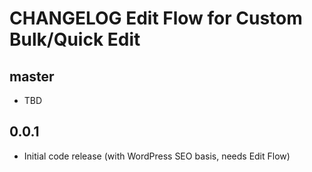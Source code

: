 # CHANGELOG Edit Flow for Custom Bulk/Quick Edit

## master
* TBD

## 0.0.1
* Initial code release (with WordPress SEO basis, needs Edit Flow)